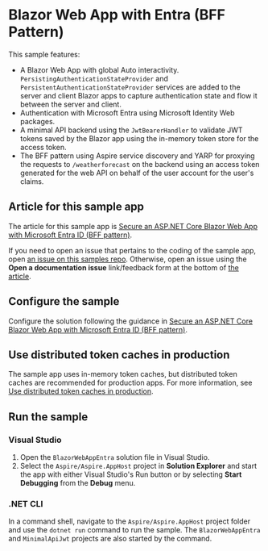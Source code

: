 # Blazor Web App with Entra (BFF Pattern)

This sample features:

* A Blazor Web App with global Auto interactivity. `PersistingAuthenticationStateProvider` and `PersistentAuthenticationStateProvider` services are added to the server and client Blazor apps to capture authentication state and flow it between the server and client.
* Authentication with Microsoft Entra using Microsoft Identity Web packages.
* A minimal API backend using the `JwtBearerHandler` to validate JWT tokens saved by the Blazor app using the in-memory token store for the access token.
* The BFF pattern using Aspire service discovery and YARP for proxying the requests to `/weatherforecast` on the backend using an access token generated for the web API on behalf of the user account for the user's claims.

## Article for this sample app

The article for this sample app is [Secure an ASP.NET Core Blazor Web App with Microsoft Entra ID (BFF pattern)](https://learn.microsoft.com/aspnet/core/blazor/security/blazor-web-app-with-entra?pivots=bff-pattern).

If you need to open an issue that pertains to the coding of the sample app, open [an issue on this samples repo](https://github.com/dotnet/blazor-samples/issues). Otherwise, open an issue using the **Open a documentation issue** link/feedback form at the bottom of [the article](https://learn.microsoft.com/aspnet/core/blazor/security/blazor-web-app-with-entra?pivots=bff-pattern).

## Configure the sample

Configure the solution following the guidance in [Secure an ASP.NET Core Blazor Web App with Microsoft Entra ID (BFF pattern)](https://learn.microsoft.com/aspnet/core/blazor/security/blazor-web-app-with-entra?pivots=bff-pattern).

## Use distributed token caches in production

The sample app uses in-memory token caches, but distributed token caches are recommended for production apps. For more information, see [Use distributed token caches in production](https://learn.microsoft.com/aspnet/core/blazor/security/blazor-web-app-with-entra?pivots=non-bff-pattern#use-distributed-token-caches-in-production).

## Run the sample

### Visual Studio

1. Open the `BlazorWebAppEntra` solution file in Visual Studio.
1. Select the `Aspire/Aspire.AppHost` project in **Solution Explorer** and start the app with either Visual Studio's Run button or by selecting **Start Debugging** from the **Debug** menu.

### .NET CLI

In a command shell, navigate to the `Aspire/Aspire.AppHost` project folder and use the `dotnet run` command to run the sample. The `BlazorWebAppEntra` and `MinimalApiJwt` projects are also started by the command.

